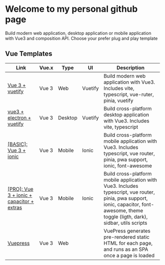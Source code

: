 # Welcome to my personal github page

Build modern web application, desktop application or mobile application with Vue3 and composition API. Choose your prefer plug and play template

## Vue Templates

| Link  | Vue.x | Type | UI | Description|
|---|---|---|---|---|
| [Vue 3 + vuetify](https://github.com/sdiricco/vue3-vuetify-boilerplate)|Vue 3|Web|Vuetify|Build modern web application with Vue3. Includes vite, typescript, vue-ruter, pinia, vuetify|
| [vue3 + electron + vuetify](https://github.com/sdiricco/vue3-vuetify-electron-boilerplate)|Vue 3|Desktop|Vuetify|Build cross-platform desktop application with Vue3. Includes vite, typescript |
|[[BASIC]: Vue 3 + ionic](https://github.com/sdiricco/vue3-ionic-boilerplate)|Vue 3|Mobile|Ionic|Build cross-platform mobile application with Vue3. Includes typescript, vue router, pinia, pwa support, ionic, font-awesome|
|[[PRO]: Vue 3 + ionic + capacitor + extras](https://github.com/sdiricco/vue3-ionic-capacitor-pro-1)|Vue 3|Mobile|Ionic|Build cross-platform mobile application with Vue3. Includes typescript, vue router, pinia, pwa support, ionic, capacitor, font-awesome, theme toggle (ligth, dark), sidbar, utils scripts|
|[Vuepress](https://github.com/sdiricco/vuepress-starter)|Vue 3|Web||VuePress generates pre-rendered static HTML for each page, and runs as an SPA once a page is loaded|
